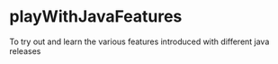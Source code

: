 # playWithJavaFeatures
To try out and learn the various features introduced with different java releases
